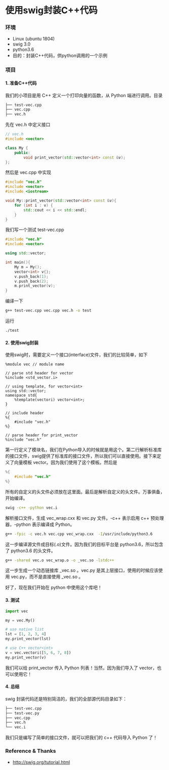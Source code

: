 # 使用swig封装C++代码

### 环境
+ Linux (ubuntu 1804)
+ swig 3.0
+ python3.6
+ 目的：封装C++代码，供python调用的一个示例

### 项目

#### 1. 准备C++代码
我们的小项目是用 C++ 定义一个打印向量的函数，从 Python 端进行调用。目录
```sh
├── test-vec.cpp
├── vec.cpp
├── vec.h
```
先在 vec.h 中定义接口
```c++
// vec.h
#include <vector>

class My {
    public:
        void print_vector(std::vector<int> const &v);
};
```
然后是 vec.cpp 中实现
```c++
#include "vec.h"
#include <vector>
#include <iostream>

void My::print_vector(std::vector<int> const &v){
    for (int i : v) {
        std::cout << i << std::endl;
    }
}
```

我们写一个测试 test-vec.cpp
```c++
#include "vec.h"
#include <vector>

using std::vector;

int main(){
    My m = My();
    vector<int> v{};
    v.push_back(1);
    v.push_back(2);
    m.print_vector(v);
}
```
编译一下
```sh
g++ test-vec.cpp vec.cpp vec.h -o test
```
运行
```sh
./test
```

#### 2. 使用swig封装
使用swig时，需要定义一个接口(interface)文件，我们的比较简单，如下

```interface
%module vec // module name

// parse std header for vector
%include <std_vector.i>

// using template, for vector<int>
using std::vector;
namespace std{
    %template(vectori) vector<int>; 
}

// include header 
%{
    #include "vec.h" 
%}

// parse header for print_vector
%include "vec.h" 
```
第一行定义了模块名，我们在Python导入的时候就是用这个。第二行解析标准库的接口文件，swig提供了标准库的接口文件，所以我们可以直接使用。接下来定义了向量模板 vector<int>。因为我们使用了这个模板。然后是
```c++
%{
    #include "vec.h"
%}
```
所有的自定义的头文件必须放在这里面。最后是解析自定义的头文件。万事俱备，开始编译。

```sh
swig -c++ -python vec.i
```
解析接口文件，生成 vec_wrap.cxx 和 vec.py 文件。-c++ 表示启用 c++ 预处理器，-python 表示编译成 Python。
```sh
g++ -fpic -c vec.h vec.cpp vec_wrap.cxx  -I/usr/include/python3.6
```
这一步编译源文件成目标(.o)文件。因为我们的目标平台是 python3.6，所以包含了 python3.6 的头文件。
```sh
g++ -shared vec.o vec_wrap.o -o _vec.so -lstdc++
```
这一步生成一个动态链接库 _vec.so 。vec.py 是其上层接口，使用的时候应该使用 vec.py，而不是直接使用 _vec.so 。

好了，现在我们开始在 python 中使用这个库吧！

#### 3. 测试
```py
import vec

my = vec.My()

# use native list
lst = [1, 2, 3, 4]
my.print_vector(lst)

# use C++ vector<int>
v = vec.vectori([5, 6, 7, 8])
my.print_vector(v)
```
我们可以给 print_vector 传入 Python 列表！当然，因为我们导入了 vector<int>，也可以使用它！

#### 4. 总结
swig 封装代码还是特别简洁的，我们的全部源代码目录如下：
```sh
├── test-vec.cpp
├── test-vec.py
├── vec.cpp
├── vec.h
└── vec.i
```
我们只是编写了简单的接口文件，就可以把我们的 c++ 代码导入 Python 了！

### Reference & Thanks
+ http://swig.org/tutorial.html

